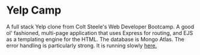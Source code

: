 # Yelp Camp
A full stack Yelp clone from Colt Steele's Web Developer Bootcamp.  A good ol' fashioned, multi-page application that uses Express for routing,
and EJS as a templating engine for the HTML.  The database is Mongo Atlas. The error handling is particularly strong. It is running slowly 
<a href="http://yelpcamp-env.eba-uc6idz2a.us-east-1.elasticbeanstalk.com/" target="_blank">
  here.
</a>
